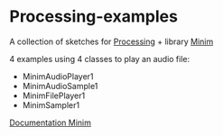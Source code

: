 # Processing-examples
A collection of sketches for [Processing](https://processing.org/) + library [Minim](http://code.compartmental.net/minim/)  

4 examples using 4 classes to play an audio file:
 - MinimAudioPlayer1  
 - MinimAudioSample1  
 - MinimFilePlayer1  
 - MinimSampler1  
 
 [Documentation Minim](https://www.javadoc.io/doc/net.compartmental.code/minim/latest/index.html)  
 
